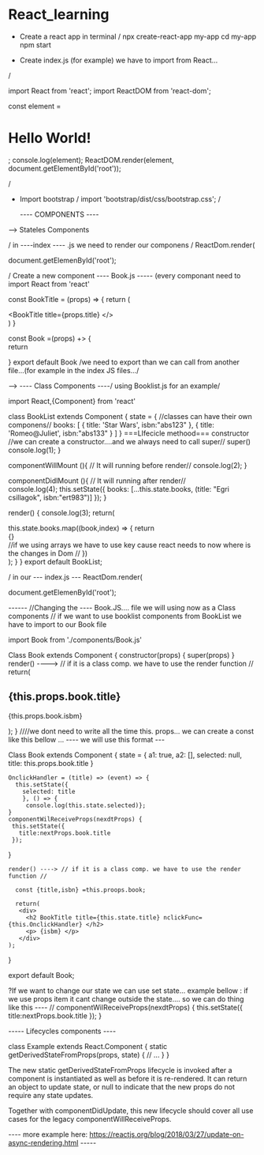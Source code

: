 # React_learning

- Create a react app in terminal / 
  npx create-react-app my-app
  cd my-app
  npm start
  
- Create index.js (for example)
we have to import from React... 

/

import React from 'react';
import ReactDOM from 'react-dom';

const element = <h1> Hello World!</h1>;
console.log(element);
ReactDOM.render(element, document.getElementById('root'));

/

- Import bootstrap / import 'bootstrap/dist/css/bootstrap.css';  /




  ---- COMPONENTS ----
  
-->  Stateles Components

  / in ----index ---- .js we need to render our componens /
 ReactDom.render(
 <div> 
  <Book title="Avatar"/> 
 </div>

 document.getElemenById('root');

 /
 Create a new component ---- Book.js ----- (every componant need to import React from 'react'
 
 const BookTitle = (props) => {
  return (
     <div> 
       <BookTitle title={props.title} </>
     </div>
   )
 }
 
 const Book =(props) +> {     
  return <div>  </div>
 }
 export default Book  /we need to export than we can call from another file...(for example in the index JS files.../
 
 
 
 --> ----  Class Components  ----/ using Booklist.js for an example/
 
 import React,{Component} from 'react'
 
 class BookList extends Component {
 state =  { //classes can have their own componens//
  books: [
    {
      title: 'Star Wars',
      isbn:"abs123"
    },
     {
      title: 'Romeo@Juliet',
      isbn:"abs133"
    }
   ]
 }
 ===LIfecicle methood===
  constructor    //we can create a constructor....and we always need to call super//
  super()
  console.log(1);
  }
  
  componentWillMount (){   // It will running before render//
    console.log(2);
  }
  
   componentDidlMount (){    // It will running after render//   
   console.log(4);
    this.setState({
      books: [...this.state.books, (title: "Egri csillagok", isbn:"ert983")]
    });
  }
  
  render() {
  console.log(3);
    return(
      <div> this.state.books.map((book,index) => {
        return <div key={index}> {<Book book={book} key={index}/>} </div> //if we using arrays we have to use key cause react needs to now where is the changes in Dom //
        })
      </div>
    );
  }
 }
 export default BookList;
 
/ in our  --- index.js ---
 ReactDom.render(
 <div>
  <BookList"/> 
 </div>

 document.getElemenById('root');
 
 ------ //Changing the ---- Book.JS.... file  we will using now as a Class components //
     if we want to use booklist components from BookList we have to import to our Book file 
     
 import Book from './components/Book.js'
 
 
 Class Book extends Component {
  constructor(props) {
    super(props)
  }
    render() ----> // if it is a class comp. we have to use the render function //
      return(
        <div>
           <h2>{this.props.book.title}</h2>
           <p>{this.props.book.isbm}</p>
        </div>
      );
    }
        ////we dont need to write all the time this. props... we can create a const like this bellow ...  ---- we will use this format ---
        
   Class Book extends Component {
    state = {
      a1: true,
      a2: [],
      selected: null,
      title: this.props.book.title
    }
    
    OnclickHandler = (title) => (event) => {
      this.setState({
        selected: title 
        }, () => {
         console.log(this.state.selected)};
    }
    componentWilReceiveProps(nexdtProps) {
     this.setState({
       title:nextProps.book.title
     });
   }
 
    render() ----> // if it is a class comp. we have to use the render function //
      
      const {title,isbn} =this.proops.book;
      
      return(
       <div>
         <h2 BookTitle title={this.state.title} nclickFunc={this.OnclickHandler} </h2>
         <p> {isbm} </p>
       </div>
    );
   } 
   
   export default Book;

?If we want to change our state we can use set state... example bellow :
if we use props item it cant change outside the state.... so we can do thing like this ---- 
 //  componentWilReceiveProps(nexdtProps) {
   this.setState({
     title:nextProps.book.title
   });
 }

----- Lifecycles components ----

  class Example extends React.Component {
  static getDerivedStateFromProps(props, state) {
    // ...
  }
}

The new static getDerivedStateFromProps lifecycle is invoked after a component is instantiated as well as before it is re-rendered. It can return an object to update state, or null to indicate that the new props do not require any state updates.

Together with componentDidUpdate, this new lifecycle should cover all use cases for the legacy componentWillReceiveProps.

---- more example here:   https://reactjs.org/blog/2018/03/27/update-on-async-rendering.html   -----
